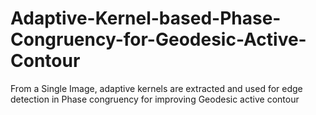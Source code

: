 # Adaptive-Kernel-based-Phase-Congruency-for-Geodesic-Active-Contour
From a Single Image, adaptive kernels are extracted and used for edge detection in Phase congruency for improving Geodesic active contour

